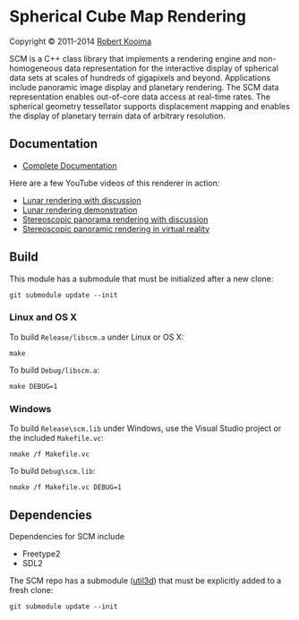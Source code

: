 # Spherical Cube Map Rendering

Copyright &copy; 2011-2014 [Robert Kooima](http://kooima.net)

SCM is a C++ class library that implements a rendering engine and non-homogeneous data representation for the interactive display of spherical data sets at scales of hundreds of gigapixels and beyond. Applications include panoramic image display and planetary rendering. The SCM data representation enables out-of-core data access at real-time rates. The spherical geometry tessellator supports displacement mapping and enables the display of planetary terrain data of arbitrary resolution.

## Documentation

- [Complete Documentation](http://rlk.github.io/scm/)

Here are a few YouTube videos of this renderer in action:

- [Lunar rendering with discussion](http://www.youtube.com/watch?v=OPJDxEkmjJo)
- [Lunar rendering demonstration](http://www.youtube.com/watch?v=Km9_RMPdwR8)
- [Stereoscopic panorama rendering with discussion](http://www.youtube.com/watch?v=5dTpLCXRCfA)
- [Stereoscopic panoramic rendering in virtual reality](http://www.youtube.com/watch?v=0Gi2qZltdtc)

## Build

This module has a submodule that must be initialized after a new clone:

	git submodule update --init

### Linux and OS X

To build `Release/libscm.a` under Linux or OS X:

	make

To build `Debug/libscm.a`:

	make DEBUG=1

### Windows

To build `Release\scm.lib` under Windows, use the Visual Studio project or the included `Makefile.vc`:

	nmake /f Makefile.vc

To build `Debug\scm.lib`:

	nmake /f Makefile.vc DEBUG=1

## Dependencies

Dependencies for SCM include

- Freetype2
- SDL2

The SCM repo has a submodule ([util3d](https://github.com/rlk/util3d)) that must be explicitly added to a fresh clone:

    git submodule update --init

